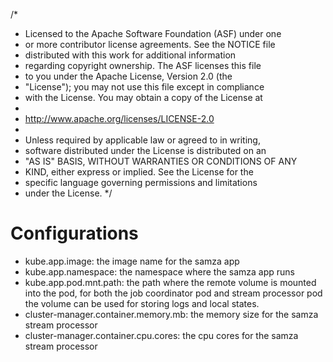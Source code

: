 /*
 * Licensed to the Apache Software Foundation (ASF) under one
 * or more contributor license agreements.  See the NOTICE file
 * distributed with this work for additional information
 * regarding copyright ownership.  The ASF licenses this file
 * to you under the Apache License, Version 2.0 (the
 * "License"); you may not use this file except in compliance
 * with the License.  You may obtain a copy of the License at
 *
 *   http://www.apache.org/licenses/LICENSE-2.0
 *
 * Unless required by applicable law or agreed to in writing,
 * software distributed under the License is distributed on an
 * "AS IS" BASIS, WITHOUT WARRANTIES OR CONDITIONS OF ANY
 * KIND, either express or implied.  See the License for the
 * specific language governing permissions and limitations
 * under the License.
 */

# Configurations
- kube.app.image: the image name for the samza app
- kube.app.namespace: the namespace where the samza app runs
- kube.app.pod.mnt.path: the path where the remote volume is mounted into the pod, for both the job coordinator pod and stream processor pod
  the volume can be used for storing logs and local states.
- cluster-manager.container.memory.mb: the memory size for the samza stream processor
- cluster-manager.container.cpu.cores: the cpu cores for the samza stream processor 


